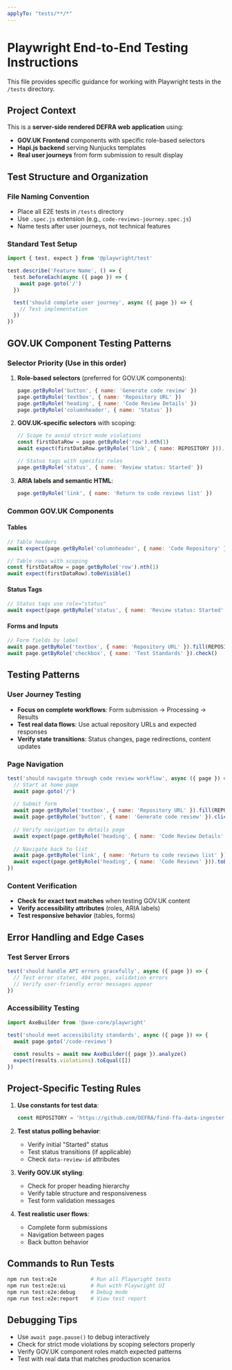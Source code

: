 ```yaml
---
applyTo: "tests/**/*"
---
```


# Playwright End-to-End Testing Instructions

This file provides specific guidance for working with Playwright tests in the `/tests` directory.

## Project Context

This is a **server-side rendered DEFRA web application** using:
- **GOV.UK Frontend** components with specific role-based selectors
- **Hapi.js backend** serving Nunjucks templates
- **Real user journeys** from form submission to result display

## Test Structure and Organization

### File Naming Convention
- Place all E2E tests in `/tests` directory
- Use `.spec.js` extension (e.g., `code-reviews-journey.spec.js`)
- Name tests after user journeys, not technical features

### Standard Test Setup
```javascript
import { test, expect } from '@playwright/test'

test.describe('Feature Name', () => {
  test.beforeEach(async ({ page }) => {
    await page.goto('/')
  })

  test('should complete user journey', async ({ page }) => {
    // Test implementation
  })
})
```

## GOV.UK Component Testing Patterns

### Selector Priority (Use in this order)
1. **Role-based selectors** (preferred for GOV.UK components):
   ```javascript
   page.getByRole('button', { name: 'Generate code review' })
   page.getByRole('textbox', { name: 'Repository URL' })
   page.getByRole('heading', { name: 'Code Review Details' })
   page.getByRole('columnheader', { name: 'Status' })
   ```

2. **GOV.UK-specific selectors** with scoping:
   ```javascript
   // Scope to avoid strict mode violations
   const firstDataRow = page.getByRole('row').nth(1)
   await expect(firstDataRow.getByRole('link', { name: REPOSITORY })).toBeVisible()
   
   // Status tags with specific roles
   page.getByRole('status', { name: 'Review status: Started' })
   ```

3. **ARIA labels and semantic HTML**:
   ```javascript
   page.getByRole('link', { name: 'Return to code reviews list' })
   ```

### Common GOV.UK Components

#### Tables
```javascript
// Table headers
await expect(page.getByRole('columnheader', { name: 'Code Repository' })).toBeVisible()

// Table rows with scoping
const firstDataRow = page.getByRole('row').nth(1)
await expect(firstDataRow).toBeVisible()
```

#### Status Tags
```javascript
// Status tags use role="status"
await expect(page.getByRole('status', { name: 'Review status: Started' })).toBeVisible()
```

#### Forms and Inputs
```javascript
// Form fields by label
await page.getByRole('textbox', { name: 'Repository URL' }).fill(REPOSITORY)
await page.getByRole('checkbox', { name: 'Test Standards' }).check()
```

## Testing Patterns

### User Journey Testing
- **Focus on complete workflows**: Form submission → Processing → Results
- **Test real data flows**: Use actual repository URLs and expected responses
- **Verify state transitions**: Status changes, page redirections, content updates

### Page Navigation
```javascript
test('should navigate through code review workflow', async ({ page }) => {
  // Start at home page
  await page.goto('/')
  
  // Submit form
  await page.getByRole('textbox', { name: 'Repository URL' }).fill(REPOSITORY)
  await page.getByRole('button', { name: 'Generate code review' }).click()
  
  // Verify navigation to details page
  await expect(page.getByRole('heading', { name: 'Code Review Details' })).toBeVisible()
  
  // Navigate back to list
  await page.getByRole('link', { name: 'Return to code reviews list' }).click()
  await expect(page.getByRole('heading', { name: 'Code Reviews' })).toBeVisible()
})
```

### Content Verification
- **Check for exact text matches** when testing GOV.UK content
- **Verify accessibility attributes** (roles, ARIA labels)
- **Test responsive behavior** (tables, forms)

## Error Handling and Edge Cases

### Test Server Errors
```javascript
test('should handle API errors gracefully', async ({ page }) => {
  // Test error states, 404 pages, validation errors
  // Verify user-friendly error messages appear
})
```

### Accessibility Testing
```javascript
import AxeBuilder from '@axe-core/playwright'

test('should meet accessibility standards', async ({ page }) => {
  await page.goto('/code-reviews')
  
  const results = await new AxeBuilder({ page }).analyze()
  expect(results.violations).toEqual([])
})
```

## Project-Specific Testing Rules

1. **Use constants for test data**:
   ```javascript
   const REPOSITORY = 'https://github.com/DEFRA/find-ffa-data-ingester'
   ```

2. **Test status polling behavior**:
   - Verify initial "Started" status
   - Test status transitions (if applicable)
   - Check `data-review-id` attributes

3. **Verify GOV.UK styling**:
   - Check for proper heading hierarchy
   - Verify table structure and responsiveness
   - Test form validation messages

4. **Test realistic user flows**:
   - Complete form submissions
   - Navigation between pages
   - Back button behavior

## Commands to Run Tests

```bash
npm run test:e2e           # Run all Playwright tests
npm run test:e2e:ui        # Run with Playwright UI
npm run test:e2e:debug     # Debug mode
npm run test:e2e:report    # View test report
```

## Debugging Tips

- Use `await page.pause()` to debug interactively
- Check for strict mode violations by scoping selectors properly
- Verify GOV.UK component roles match expected patterns
- Test with real data that matches production scenarios
